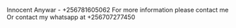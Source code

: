 Innocent Anywar - +256781605062
For more information please contact me
Or contact my whatsapp at +256707277450